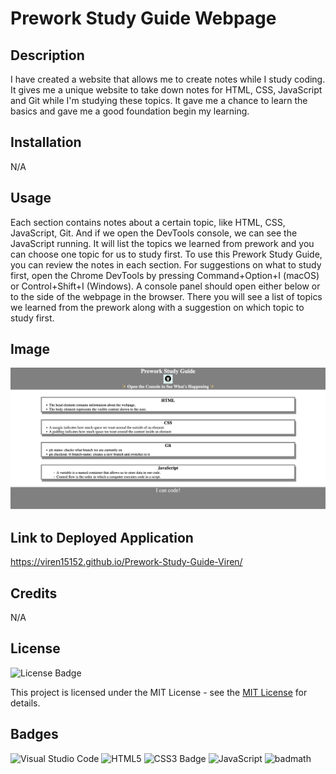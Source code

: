 # Prework Study Guide Webpage

## Description

I have created a website that allows me to create notes while I study coding. It gives me a unique website to take down notes for HTML, CSS, JavaScript and Git while I'm studying these topics. It gave me a chance to learn the basics and gave me a good foundation begin my learning. 

## Installation
N/A

## Usage

 Each section contains notes about a certain topic, like HTML, CSS, JavaScript, Git. And if we open the DevTools console, we can see the JavaScript running. It will list the topics we learned from prework and you can choose one topic for us to study first. To use this Prework Study Guide, you can review the notes in each section. For suggestions on what to study first, open the Chrome DevTools by pressing Command+Option+I (macOS) or Control+Shift+I (Windows). A console panel should open either below or to the side of the webpage in the browser. There you will see a list of topics we learned from the prework along with a suggestion on which topic to study first.

## Image

![Screenshot of website](<assets/Screenshot 2024-06-19 at 16.59.51.png>)

## Link to Deployed Application 

https://viren15152.github.io/Prework-Study-Guide-Viren/

## Credits
N/A

## License

![License Badge](https://img.shields.io/badge/License-MIT-yellow.svg)

This project is licensed under the MIT License - see the [MIT License](https://opensource.org/licenses/MIT) for details.


## Badges

![Visual Studio Code](https://img.shields.io/badge/Visual%20Studio%20Code-0078d7.svg?style=for-the-badge&logo=visual-studio-code&logoColor=white)
![HTML5](https://img.shields.io/badge/HTML5-E34F26?style=for-the-badge&logo=html5&logoColor=white)
![CSS3 Badge](https://img.shields.io/badge/CSS3-1572B6?logo=css3&logoColor=fff&style=for-the-badge)
![JavaScript](https://img.shields.io/badge/javascript-%23323330.svg?style=for-the-badge&logo=javascript&logoColor=%23F7DF1E)
![badmath](https://img.shields.io/github/languages/top/nielsenjared/badmath)

